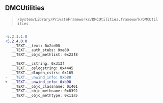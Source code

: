 ## DMCUtilities

> `/System/Library/PrivateFrameworks/DMCUtilities.framework/DMCUtilities`

```diff

-5.2.1.1.0
+5.2.4.0.0
   __TEXT.__text: 0x2cd08
   __TEXT.__auth_stubs: 0xe80
   __TEXT.__objc_methlist: 0x23f8

   __TEXT.__cstring: 0x313f
   __TEXT.__oslogstring: 0x4445
   __TEXT.__dlopen_cstrs: 0x165
-  __TEXT.__unwind_info: 0xb80
+  __TEXT.__unwind_info: 0xb90
   __TEXT.__objc_classname: 0x401
   __TEXT.__objc_methname: 0x8392
   __TEXT.__objc_methtype: 0x11a5

```
